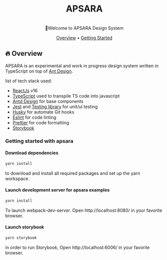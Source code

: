 <div align="center">
  <h1>APSARA</h1>
  <br>
    👋Welcome to APSARA Design System
  <br>
  <p align="center">
  <a href="#fire-overview">Overview</a> •
  <a href="#getting-started-with-apsara">Getting Started</a>
</p>
</div>

## :fire: Overview

APSARA is an experimental and work in progress design system written in TypeScript on top of [Ant Design](https://ant.design/).

list of tech stack used:

- [ReactJs](https://facebook.github.io/react/) v16
- [TypeScript](https://www.typescriptlang.org/) used to transpile TS code into javascript
- [Antd Design](https://ant.design/) for base components
- [Jest](https://jestjs.io/) and [Testing library](https://testing-library.com/) for unit/ui testing
- [Husky](https://github.com/typicode/husky) for automate Git hooks
- [Eslint](https://github.com/eslint/eslint) for code linting
- [Prettier](https://prettier.io/) for code formatting
- [Storybook](https://storybook.js.org/)

### Getting started with apsara

#### Download dependencies

```sh
yarn install
```

to download and install all required packages and set up the yarn workspace.

#### Launch development server for apsara examples

```sh
yarn install
```

To launch webpack-dev-server. Open http://localhost:8080/ in your favorite browser.

#### Launch storybook

```sh
yarn storybook
```

in order to run Storybook, Open http://localhost:6006/ in your favorite browser.
